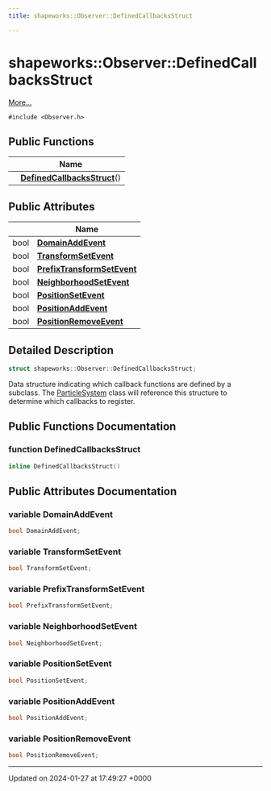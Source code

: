 ```yaml
---
title: shapeworks::Observer::DefinedCallbacksStruct

---
```


# shapeworks::Observer::DefinedCallbacksStruct



 [More...](#detailed-description)


`#include <Observer.h>`

## Public Functions

|                | Name           |
| -------------- | -------------- |
| | **[DefinedCallbacksStruct](../Classes/structshapeworks_1_1Observer_1_1DefinedCallbacksStruct.md#function-definedcallbacksstruct)**() |

## Public Attributes

|                | Name           |
| -------------- | -------------- |
| bool | **[DomainAddEvent](../Classes/structshapeworks_1_1Observer_1_1DefinedCallbacksStruct.md#variable-domainaddevent)**  |
| bool | **[TransformSetEvent](../Classes/structshapeworks_1_1Observer_1_1DefinedCallbacksStruct.md#variable-transformsetevent)**  |
| bool | **[PrefixTransformSetEvent](../Classes/structshapeworks_1_1Observer_1_1DefinedCallbacksStruct.md#variable-prefixtransformsetevent)**  |
| bool | **[NeighborhoodSetEvent](../Classes/structshapeworks_1_1Observer_1_1DefinedCallbacksStruct.md#variable-neighborhoodsetevent)**  |
| bool | **[PositionSetEvent](../Classes/structshapeworks_1_1Observer_1_1DefinedCallbacksStruct.md#variable-positionsetevent)**  |
| bool | **[PositionAddEvent](../Classes/structshapeworks_1_1Observer_1_1DefinedCallbacksStruct.md#variable-positionaddevent)**  |
| bool | **[PositionRemoveEvent](../Classes/structshapeworks_1_1Observer_1_1DefinedCallbacksStruct.md#variable-positionremoveevent)**  |

## Detailed Description

```cpp
struct shapeworks::Observer::DefinedCallbacksStruct;
```


Data structure indicating which callback functions are defined by a subclass. The [ParticleSystem](../Classes/classshapeworks_1_1ParticleSystem.md) class will reference this structure to determine which callbacks to register. 

## Public Functions Documentation

### function DefinedCallbacksStruct

```cpp
inline DefinedCallbacksStruct()
```


## Public Attributes Documentation

### variable DomainAddEvent

```cpp
bool DomainAddEvent;
```


### variable TransformSetEvent

```cpp
bool TransformSetEvent;
```


### variable PrefixTransformSetEvent

```cpp
bool PrefixTransformSetEvent;
```


### variable NeighborhoodSetEvent

```cpp
bool NeighborhoodSetEvent;
```


### variable PositionSetEvent

```cpp
bool PositionSetEvent;
```


### variable PositionAddEvent

```cpp
bool PositionAddEvent;
```


### variable PositionRemoveEvent

```cpp
bool PositionRemoveEvent;
```


-------------------------------

Updated on 2024-01-27 at 17:49:27 +0000